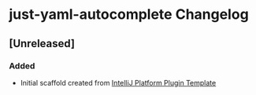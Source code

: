 <!-- Keep a Changelog guide -> https://keepachangelog.com -->

# just-yaml-autocomplete Changelog

## [Unreleased]
### Added
- Initial scaffold created from [IntelliJ Platform Plugin Template](https://github.com/JetBrains/intellij-platform-plugin-template)
